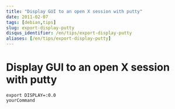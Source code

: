 ```yaml
---
title: "Display GUI to an open X session with putty"
date: 2011-02-07
tags: [debian,tips]
slug: export-display-putty
disqus_identifier: /en/tips/export-display-putty
aliases: [/en/tips/export-display-putty]
---
```

# Display GUI to an open X session with putty

```
export DISPLAY=:0.0
yourCommand
```







